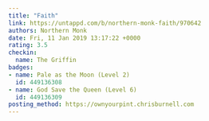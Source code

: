 ```yaml
---
title: "Faith"
link: https://untappd.com/b/northern-monk-faith/970642
authors: Northern Monk
date: Fri, 11 Jan 2019 13:17:22 +0000
rating: 3.5
checkin:
  name: The Griffin
badges:
- name: Pale as the Moon (Level 2)
  id: 449136308
- name: God Save the Queen (Level 6)
  id: 449136309
posting_method: https://ownyourpint.chrisburnell.com
---
```

